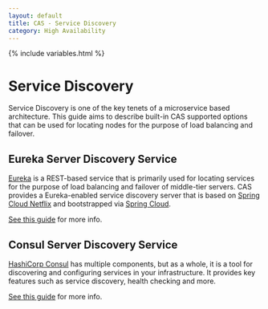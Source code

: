 ```yaml
---
layout: default
title: CAS - Service Discovery
category: High Availability
---
```

{% include variables.html %}


# Service Discovery

Service Discovery is one of the key tenets of a microservice based architecture. This guide aims to describe built-in CAS supported options that can be used for locating nodes for the purpose of load balancing and failover.

## Eureka Server Discovery Service

[Eureka](https://github.com/Netflix/eureka) is a REST-based service that is primarily  used for locating services for the purpose of load balancing and failover of middle-tier servers. CAS provides a Eureka-enabled service discovery server that is based on [Spring Cloud Netflix](http://cloud.spring.io/spring-cloud-netflix) and bootstrapped via [Spring Cloud](http://cloud.spring.io/spring-cloud-static/spring-cloud.html).

[See this guide](Service-Discovery-Guide-Eureka.html) for more info.

## Consul Server Discovery Service

[HashiCorp Consul](https://www.consul.io) has multiple components, but as a whole, it is a tool for discovering and configuring services in your infrastructure. It provides key features such as service discovery, health checking and more.

[See this guide](Service-Discovery-Guide-Consul.html) for more info.
